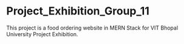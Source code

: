 # Project_Exhibition_Group_11
This project is a food ordering website in MERN Stack for VIT Bhopal University Project Exhibition.
